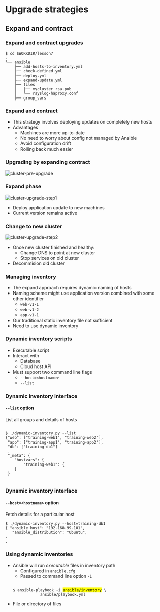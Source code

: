 # Upgrade strategies

## Expand and contract


###  Expand and contract upgrades

```
$ cd $WORKDIR/lesson7
.
└── ansible
    ├── add-hosts-to-inventory.yml
    ├── check-defined.yml
    ├── deploy.yml
    ├── expand-update.yml
    ├── files
    │   ├── mycluster_rsa.pub
    │   └── rsyslog-haproxy.conf
    ├── group_vars
```


### Expand and contract

* This strategy involves deploying updates on completely new hosts
* Advantages
  - Machines are more up-to-date
  - No need to worry about config not managed by Ansible
  - Avoid configuration drift
  - Rolling back much easier


### Upgrading by expanding contract

![cluster-pre-upgrade](img/expand-contract-pre-upgrade.svg "Pre upgrade")


### Expand phase

![cluster-upgrade-step1](img/expand-contract-upgrade.svg "During upgrade") <!-- .element height="50%" width="50%" -->

* Deploy application update to new machines <!-- .element: class="fragment" data-fragment-index="0" -->
* Current version remains active <!-- .element: class="fragment" data-fragment-index="1" -->


### Change to new cluster

![cluster-upgrade-step2](img/expand-contract-upgrade-2.svg "Post upgrade")<!-- .element height="40%" width="40%" -->

* Once new cluster finished and healthy: <!-- .element: class="fragment" data-fragment-index="0" -->
  - Change DNS to point at new cluster
  - Stop services on old cluster
* Decommision old cluster <!-- .element: class="fragment" data-fragment-index="1" -->


### Managing inventory

* The expand approach requires dynamic naming of hosts <!-- .element: class="fragment" data-fragment-index="0" -->
* Naming scheme might use application version combined with some other <!-- .element: class="fragment" data-fragment-index="1" -->
  identifier
  - `web-v1-1`
  - `web-v1-2`
  - `app-v1-1`
* Our traditional static inventory file not sufficient <!-- .element: class="fragment" data-fragment-index="2" -->
* Need to use dynamic inventory <!-- .element: class="fragment" data-fragment-index="3" -->


### Dynamic inventory scripts

* Executable script <!-- .element: class="fragment" data-fragment-index="0" -->
* Interact with  <!-- .element: class="fragment" data-fragment-index="1" -->
  * Database <!-- .element: class="fragment" data-fragment-index="2" -->
  * Cloud host API <!-- .element: class="fragment" data-fragment-index="3" -->
* Must support two command line flags <!-- .element: class="fragment" data-fragment-index="4" -->
  * `--host=<hostname>` 
  * `--list`


### Dynamic inventory interface

#### `--list` option

List all groups and details of hosts <!-- .element: class="fragment" data-fragment-index="0" -->
<pre  class="fragment" data-fragment-index="1"><code data-trim data-noescape>
$ ./dynamic-inventory.py --list
{"web": ["training-web1", "training-web2"],
 "app": ["training-app1", "training-app2"],
 "db": ["training-db1"]
 .
 "_meta": {
    "hostvars": {
        "training-web1": {
    }
 }

</code></pre>


### Dynamic inventory interface

#### `--host=<hostname>` option

Fetch details for a particular host

```
$ ./dynamic-inventory.py --host=training-db1
{ "ansible_host": "192.168.99.101", 
   "ansible_distribution": "Ubuntu",
.
.

```


### Using dynamic inventories

* Ansible will run<!-- .element: class="fragment" data-fragment-index="0" --> _executable_ files in inventory path 
  * Configured in `ansible.cfg`
  * Passed to command line option `-i`
  <pre class="fragment" data-fragment-index="1" ><code data-trim data-noescape>
  $ ansible-playbook -i <mark>ansible/inventory</mark> \ 
              ansible/playbook.yml
  </code></pre>
* File or directory of files <!-- .element: class="fragment" data-fragment-index="2" -->


